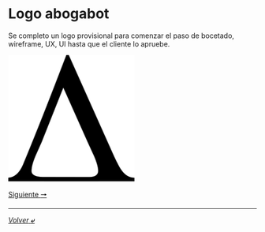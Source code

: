 # Logo abogabot

Se completo un logo provisional para comenzar el paso de bocetado, wireframe, UX, UI hasta que el cliente lo apruebe.

![Abogabot](https://github.com/Amhedriel/LaunchXPracticas/blob/master/Practica1/images/Abogabot.png)

[Siguiente **&#129042;**](/Requerimientos/formulario.md "Formulario")

---

[*Volver* **&ldca;**](README.md "Ir a Readme")